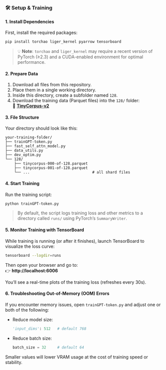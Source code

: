 ### 🛠️ Setup & Training

#### 1. Install Dependencies  
First, install the required packages:

```bash
pip install torchao liger_kernel pyarrow tensorboard
```

> 💡 **Note**: `torchao` and `liger_kernel` may require a recent version of PyTorch (≥2.3) and a CUDA-enabled environment for optimal performance.

#### 2. Prepare Data  
1. Download all files from this repository.  
2. Place them in a single working directory.  
3. Inside this directory, create a subfolder named `128`.  
4. Download the training data (Parquet files) into the `128/` folder:  
   🔗 **[TinyCorpus-v2](https://huggingface.co/datasets/xTimeCrystal/TinyCorpus-v2)**

#### 3. File Structure  
Your directory should look like this:

```
your-training-folder/
├── trainGPT-token.py
├── fast_self_attn_model.py
├── data_utils.py
├── dev_optim.py
└── 128/
    ├── tinycorpus-000-of-128.parquet
    ├── tinycorpus-001-of-128.parquet
    └── ...                            # all shard files
```

#### 4. Start Training  
Run the training script:

```bash
python trainGPT-token.py
```

> By default, the script logs training loss and other metrics to a directory called `runs/` using PyTorch’s `SummaryWriter`.

#### 5. Monitor Training with TensorBoard  
While training is running (or after it finishes), launch TensorBoard to visualize the loss curve:

```bash
tensorboard --logdir=runs
```

Then open your browser and go to:  
👉 **http://localhost:6006**

You’ll see a real-time plots of the training loss (refreshes every 30s).

#### 6. Troubleshooting Out-of-Memory (OOM) Errors  
If you encounter memory issues, open `trainGPT-token.py` and adjust one or both of the following:

- Reduce model size:
  ```python
  'input_dims': 512   # default 768
  ```
- Reduce batch size:
  ```python
  batch_size = 32     # default 64
  ```

Smaller values will lower VRAM usage at the cost of training speed or stability.
